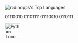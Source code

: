 ![rodinopps's Top Languages](https://github-readme-stats.vercel.app/api/top-langs/?username=rodinopps&theme=github_dark&show_icons=true&hide_border=true&layout=compact)

01110010 01101111 01110010 0110111



<img src="https://upload.wikimedia.org/wikipedia/commons/c/c3/Python-logo-notext.svg" alt="Python Logo" width="50">


